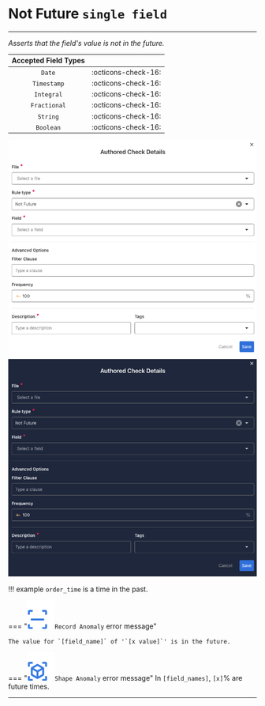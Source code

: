 # Not Future <spam id='single-field'>`single field`</spam>

---

*Asserts that the field's value is not in the future.*

| Accepted Field Types   |                      |
| :--------------------: | :------------------: |
| `Date`                 | :octicons-check-16:   |
| `Timestamp`            | :octicons-check-16:   |
| `Integral`             | :octicons-check-16:   |
| `Fractional`           | :octicons-check-16:   |
| `String`               | :octicons-check-16:   |
| `Boolean`              | :octicons-check-16:   |

![Screenshot](../assets/checks/rule-types/not-future-check-light.png#only-light)
![Screenshot](../assets/checks/rule-types/not-future-check-dark.png#only-dark)

!!! example
    `order_time` is a time in the past.

=== "![Screenshot](../assets/checks/rule-types/icons/icon-record-anomaly-dark.svg)`Record Anomaly` error message"

    The value for `[field_name]` of '`[x value]`' is in the future.

=== "![Screenshot](../assets/checks/rule-types/icons/icon-shape-anomaly-dark.svg)`Shape Anomaly` error message"
    In `[field_names]`, `[x]`% are future times.

---